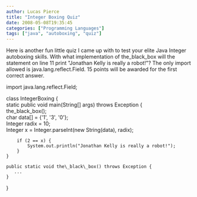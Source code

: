 ```yaml
---
author: Lucas Pierce
title: "Integer Boxing Quiz"
date: 2008-05-08T19:35:45
categories: ["Programming Languages"]
tags: ["java", "autoboxing", "quiz"]
---
```


Here is another fun little quiz I came up with to test your elite Java Integer autoboxing skills. With what implementation of the\_black\_box will the statement on line 11 print "Jonathan Kelly is really a robot!"? The only import allowed is java.lang.reflect.Field. 15 points will be awarded for the first correct answer.

import java.lang.reflect.Field;

class IntegerBoxing {  
    static public void main(String[] args) throws Exception {  
        the\_black\_box();  
        char data[] = {'1', '3', '0'};  
        Integer radix = 10;  
        Integer x = Integer.parseInt(new String(data), radix);

        if (2 == x) {  
            System.out.println("Jonathan Kelly is really a robot!");  
        }  
    }

    public static void the\_black\_box() throws Exception {  
       ...  
    }  
}

